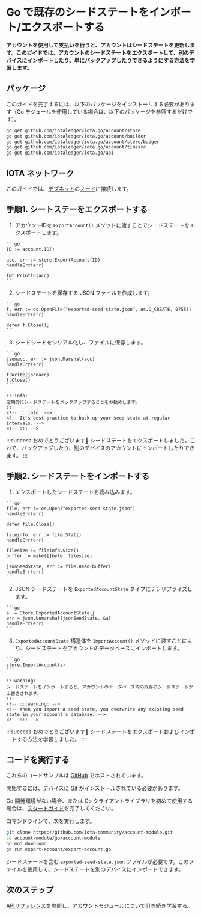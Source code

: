 # Go で既存のシードステートをインポート/エクスポートする
<!-- # Import/export an existing seed state in Go -->

**アカウントを使用して支払いを行うと、アカウントはシードステートを更新します。このガイドでは、アカウントのシードステートをエクスポートして、別のデバイスにインポートしたり、単にバックアップしたりできるようにする方法を学習します。**
<!-- **When you use your account to make payments, your account updates your seed state. In this guide, you learn how to export your account's seed state so that you can import it on another device or simply back it up.** -->

## パッケージ
<!-- ## Packages -->

このガイドを完了するには、以下のパッケージをインストールする必要があります（Go モジュールを使用している場合は、以下のパッケージを参照するだけです）。
<!-- To complete this guide, you need to install the following packages (if you're using Go modules, you just need to reference them): -->

```bash
go get github.com/iotaledger/iota.go/account/store
go get github.com/iotaledger/iota.go/account/builder
go get github.com/iotaledger/iota.go/account/store/badger
go get github.com/iotaledger/iota.go/account/timesrc
go get github.com/iotaledger/iota.go/api
```

## IOTA ネットワーク
<!-- ## IOTA network -->

このガイドでは、[デブネット](root://getting-started/0.1/network/iota-networks.md#devnet)の[ノード](root://getting-started/0.1/network/nodes.md)に接続します。
<!-- In this guide, we connect to a node on the [Devnet](root://getting-started/0.1/network/iota-networks.md#devnet). -->

## 手順1. シートステーをエクスポートする
<!-- ## Step 1. Export your seed state -->

1. アカウントIDを `ExportAccount()` メソッドに渡すことでシードステートをエクスポートします。
  <!-- 1. Export your seed state by passing your account's ID to the `ExportAccount()` method -->

    ```go
    ID := account.ID()

	acc, err := store.ExportAccount(ID)
	handleErr(err)

    fmt.Println(acc)
    ```

2. シードステートを保存する JSON ファイルを作成します。
  <!-- 2. Create a JSON file to which to save your seed state -->

    ```go
    f, err := os.OpenFile("exported-seed-state.json", os.O_CREATE, 0755);
    handleErr(err)

    defer f.Close();
    ```

3. シードシードをシリアル化し、ファイルに保存します。
  <!-- 3. Serialize your seed state and save it to the file -->

    ```go
    jsonacc, err := json.Marshal(acc)
    handleErr(err)

    f.Write(jsonacc)
    f.Close()
    ```

    :::info:
    定期的にシードステートをバックアップすることをお勧めします。
    :::
    <!-- :::info: -->
    <!-- It's best practice to back up your seed state at regular intervals. -->
    <!-- ::: -->

:::success:おめでとうございます:tada:
シードステートをエクスポートしました。これで、バックアップしたり、別のデバイスのアカウントにインポートしたりできます。
:::
<!-- :::success:Congratulations! :tada: -->
<!-- You've exported your seed state. Now, you can back it up or import it into an account on another device. -->
<!-- ::: -->

## 手順2. シードステートをインポートする
<!-- ## Step 2. Import your seed state -->

1. エクスポートしたシードステートを読み込みます。
  <!-- 1. Read your exported seed state -->

    ```go
    file, err := os.Open("exported-seed-state.json")
    handleErr(err)

    defer file.Close()

    fileinfo, err := file.Stat()
    handleErr(err)

    filesize := fileinfo.Size()
    buffer := make([]byte, filesize)

    jsonSeedState, err := file.Read(buffer)
    handleErr(err)
    ```

2. JSON シードステートを `ExportedAccountState` タイプにデシリアライズします。
  <!-- 2. Deserialize your JSON seed state into an `ExportedAccountState` type -->

    ```go
    a := Store.ExportedAccountState{}
    err = json.Unmarshal(jsonSeedState, &a)
	handleErr(err)
    ```

3. `ExportedAccountState` 構造体を `ImportAccount()` メソッドに渡すことにより、シードステートをアカウントのデータベースにインポートします。
  <!-- 3. Import your seed state into your account's database by passing the `ExportedAccountState` struct to the `ImportAccount()` method -->

    ```go
    store.ImportAccount(a)
    ```

    :::warning:
    シードステートをインポートすると、アカウントのデータベース内の既存のシードステートが上書きされます。
    :::
    <!-- :::warning: -->
    <!-- When you import a seed state, you overwrite any existing seed state in your account's database. -->
    <!-- ::: -->

:::success:おめでとうございます:tada:
シードステートをエクスポートおよびインポートする方法を学習しました。
:::
<!-- :::success:Congratulations! :tada: -->
<!-- You've learned how to export and import your seed state. -->
<!-- ::: -->

## コードを実行する
<!-- ## Run the code -->

これらのコードサンプルは [GitHub](https://github.com/iota-community/account-module) でホストされています。
<!-- These code samples are hosted on [GitHub](https://github.com/iota-community/account-module). -->

開始するには、デバイスに [Git](https://git-scm.com/book/en/v2/Getting-Started-Installing-Git) がインストールされている必要があります。
<!-- To get started you need [Git](https://git-scm.com/book/en/v2/Getting-Started-Installing-Git) installed on your device. -->

Go 開発環境がない場合、または Go クライアントライブラリを初めて使用する場合は、[スタートガイド](../../getting-started/go-quickstart.md)を完了してください。
<!-- If you don't have a Go development environment, or if this is your first time using the Go client library, complete our [getting started guide](../../getting-started/go-quickstart.md). -->

コマンドラインで、次を実行します。
<!-- In the command-line, do the following: -->

```bash
git clone https://github.com/iota-community/account-module.git
cd account-module/go/account-module
go mod download
go run export-account/export-account.go
```

シードステートを含む `exported-seed-state.json` ファイルが必要です。このファイルを使用して、シードステートを別のデバイスにインポートできます。
<!-- You should have an `exported-seed-state.json` file that contains your seed state. You can use this file to import your seed state on another device. -->

## 次のステップ
<!-- ## Next steps -->

[APIリファレンス](https://github.com/iotaledger/iota.go/tree/master/.docs/iota.go/reference)を参照し、アカウントモジュールについて引き続き学習する。
<!-- Take a look at the [API reference](https://github.com/iotaledger/iota.go/tree/master/.docs/iota.go/reference) to continue learning about the account module. -->
